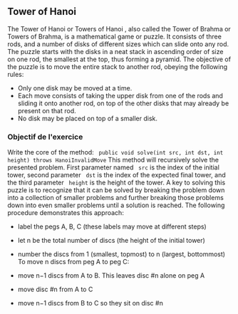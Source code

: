 
## Tower of Hanoi ##
The Tower of Hanoi or Towers of Hanoi , also called the Tower of Brahma or
Towers of Brahma, is a mathematical game or puzzle. It consists of three
rods, and a number of disks of different sizes which can slide onto any
rod. The puzzle starts with the disks in a neat stack in ascending order of
size on one rod, the smallest at the top, thus forming a pyramid.  The
objective of the puzzle is to move the entire stack to another rod, obeying
the following rules:   
  
*  Only one disk may be moved at a time.  
*  Each move consists of taking the upper disk from one of the rods and sliding
it onto another rod, on top of the other disks that may already be present
on that rod.  
*  No disk may be placed on top of a smaller disk.  

### Objectif de l'exercice ###
Write the core of the method: ` public void solve(int src, int dst, int
height) throws HanoiInvalidMove` This method will recursively solve
the presented problem. First parameter named ` src` is the index
of the initial tower, second parameter ` dst` is the index of the
expected final tower, and the third parameter ` height` is the
height of the tower.  A key to solving this puzzle is to recognize that it
can be solved by breaking the problem down into a collection of smaller
problems and further breaking those problems down into even smaller problems
until a solution is reached.  The following procedure demonstrates this
approach:   
  
*  label the pegs A, B, C (these labels may move at different steps)  
*  let n be the total number of discs (the height of the initial tower)  
*  number the discs from 1 (smallest, topmost) to n (largest, bottommost)  
To move n discs from peg A to peg C:   
  
*  move n−1 discs from A to B. This leaves disc #n alone on peg A  
*  move disc #n from A to C  
*  move n−1 discs from B to C so they sit on disc #n

